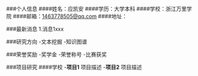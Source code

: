 ###个人信息
####姓名：应凯安
####学历：大学本科
####学校：浙江万里学院
####邮箱：1463778505@qq.com
####地址：

###最新消息
1.消息1xxx

###研究方向
-文本挖掘
-知识图谱

###荣誉奖励
-奖学金
-荣誉称号
-比赛获奖

###项目研究
####学校
-**项目1**
项目描述
-**项目2**
项目描述
